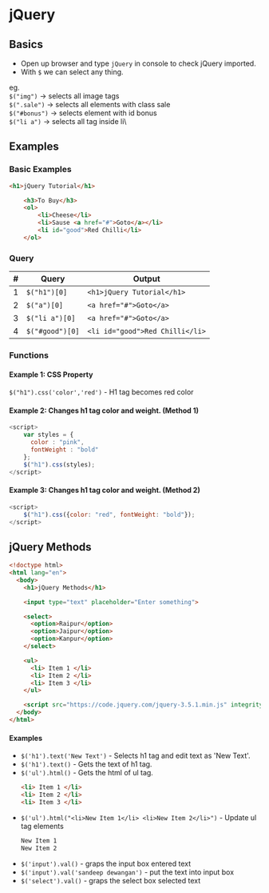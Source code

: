 # jQuery 

## Basics
* Open up browser and type `jQuery` in console to check jQuery imported.
* With `$` we can select any thing.

eg. \
`$("img")` -> selects all image tags\
`$(".sale")` -> selects all elements with class sale\
`$("#bonus")` -> selects element with id bonus\
`$("li a")` -> selects all tag inside li\


## Examples

### Basic Examples

```html
<h1>jQuery Tutorial</h1>

    <h3>To Buy</h3>
    <ol>
        <li>Cheese</li>
        <li>Sause <a href="#">Goto</a></li>
        <li id="good">Red Chilli</li>
    </ol>
```

### Query

|# | Query | Output|
|---|---|---|
|1 | `$("h1")[0]` | `<h1>jQuery Tutorial</h1>`|
|2 | `$("a")[0]`| `<a href=​"#">​Goto​</a>​`|
|3 | `$("li a")[0]`| `<a href=​"#">​Goto​</a>​`|
|4 | `$("#good")[0]`| `<li id=​"good">​Red Chilli​</li>​`|

### Functions

#### Example 1: CSS Property
`$("h1").css('color','red')` - H1 tag becomes red color

#### Example 2: Changes h1 tag color and weight. (Method 1)
```js
<script>
    var styles = {
      color : "pink",
      fontWeight : "bold"
    };
    $("h1").css(styles);
</script>
```

#### Example 3: Changes h1 tag color and weight. (Method 2)
```js
<script>
    $("h1").css({color: "red", fontWeight: "bold"});
</script>
```

## jQuery Methods
```html
<!doctype html>
<html lang="en">
  <body>
    <h1>jQuery Methods</h1>

    <input type="text" placeholder="Enter something">

    <select>
      <option>Raipur</option>
      <option>Jaipur</option>
      <option>Kanpur</option>
    </select>

    <ul>
      <li> Item 1 </li>
      <li> Item 2 </li>
      <li> Item 3 </li>
    </ul>

    <script src="https://code.jquery.com/jquery-3.5.1.min.js" integrity="sha256-9/aliU8dGd2tb6OSsuzixeV4y/faTqgFtohetphbbj0=" crossorigin="anonymous"></script>
  </body>
</html>
```

#### Examples
* `$('h1').text('New Text')` - Selects h1 tag and edit text as 'New Text'.
* `$('h1').text()` - Gets the text of h1 tag.
* `$('ul').html()` - Gets the html of ul tag. 
    ```html
    <li> Item 1 </li>
    <li> Item 2 </li>
    <li> Item 3 </li>
    ```
* `$('ul').html("<li>New Item 1</li> <li>New Item 2</li>")` - Update ul tag elements
    ```html
    New Item 1
    New Item 2
    ```
* `$('input').val()` - graps the input box entered text
* `$('input').val('sandeep dewangan')` - put the text into input box
* `$('select').val()` - graps the select box selected text

